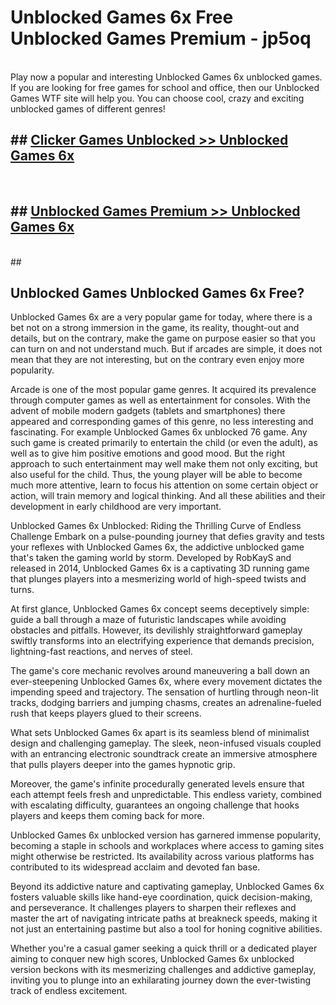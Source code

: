 # Unblocked Games 6x  Free Unblocked Games Premium - jp5oq <br>
<br>
Play now a popular and interesting Unblocked Games 6x unblocked games. If you are looking for free games for school and office, then our Unblocked Games WTF site will help you. You can choose cool, crazy and exciting unblocked games of different genres!


## ##  [Clicker Games Unblocked >> Unblocked Games 6x](http://freeplayer.one?title=Unblocked_Games_6x&ref=UG)
  <br>

##  ## [Unblocked Games Premium >> Unblocked Games 6x](http://freeplayer.one?title=Unblocked_Games_6x&ref=UG)
  <br>
  ##



## Unblocked Games Unblocked Games 6x Free?

Unblocked Games 6x are a very popular game for today, where there is a bet not on a strong immersion in the game, its reality, thought-out and details, but on the contrary, make the game on purpose easier so that you can turn on and not understand much. But if arcades are simple, it does not mean that they are not interesting, but on the contrary even enjoy more popularity.

Arcade is one of the most popular game genres. It acquired its prevalence through computer games as well as entertainment for consoles. With the advent of mobile modern gadgets (tablets and smartphones) there appeared and corresponding games of this genre, no less interesting and fascinating. For example Unblocked Games 6x unblocked 76 game. Any such game is created primarily to entertain the child (or even the adult), as well as to give him positive emotions and good mood. But the right approach to such entertainment may well make them not only exciting, but also useful for the child. Thus, the young player will be able to become much more attentive, learn to focus his attention on some certain object or action, will train memory and logical thinking. And all these abilities and their development in early childhood are very important.

Unblocked Games 6x Unblocked: Riding the Thrilling Curve of Endless Challenge
Embark on a pulse-pounding journey that defies gravity and tests your reflexes with Unblocked Games 6x, the addictive unblocked game that's taken the gaming world by storm. Developed by RobKayS and released in 2014, Unblocked Games 6x is a captivating 3D running game that plunges players into a mesmerizing world of high-speed twists and turns.

At first glance, Unblocked Games 6x concept seems deceptively simple: guide a ball through a maze of futuristic landscapes while avoiding obstacles and pitfalls. However, its devilishly straightforward gameplay swiftly transforms into an electrifying experience that demands precision, lightning-fast reactions, and nerves of steel.

The game's core mechanic revolves around maneuvering a ball down an ever-steepening Unblocked Games 6x, where every movement dictates the impending speed and trajectory. The sensation of hurtling through neon-lit tracks, dodging barriers and jumping chasms, creates an adrenaline-fueled rush that keeps players glued to their screens.

What sets Unblocked Games 6x apart is its seamless blend of minimalist design and challenging gameplay. The sleek, neon-infused visuals coupled with an entrancing electronic soundtrack create an immersive atmosphere that pulls players deeper into the games hypnotic grip.

Moreover, the game's infinite procedurally generated levels ensure that each attempt feels fresh and unpredictable. This endless variety, combined with escalating difficulty, guarantees an ongoing challenge that hooks players and keeps them coming back for more.

Unblocked Games 6x unblocked version has garnered immense popularity, becoming a staple in schools and workplaces where access to gaming sites might otherwise be restricted. Its availability across various platforms has contributed to its widespread acclaim and devoted fan base.

Beyond its addictive nature and captivating gameplay, Unblocked Games 6x fosters valuable skills like hand-eye coordination, quick decision-making, and perseverance. It challenges players to sharpen their reflexes and master the art of navigating intricate paths at breakneck speeds, making it not just an entertaining pastime but also a tool for honing cognitive abilities.

Whether you're a casual gamer seeking a quick thrill or a dedicated player aiming to conquer new high scores, Unblocked Games 6x unblocked version beckons with its mesmerizing challenges and addictive gameplay, inviting you to plunge into an exhilarating journey down the ever-twisting track of endless excitement.